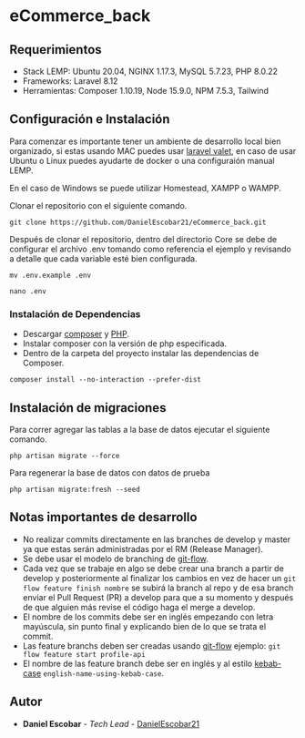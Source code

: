 # eCommerce_back

## Requerimientos

- Stack LEMP: Ubuntu 20.04, NGINX 1.17.3, MySQL 5.7.23, PHP 8.0.22
- Frameworks: Laravel 8.12
- Herramientas: Composer 1.10.19, Node 15.9.0, NPM 7.5.3, Tailwind

## Configuración e Instalación
Para comenzar es importante tener un ambiente de desarrollo local bien organizado, si estas usando MAC puedes usar [laravel valet](https://laravel.com/docs/8.x/valet), en caso de usar Ubuntu o Linux puedes ayudarte de docker o una configuraión manual LEMP.

En el caso de Windows se puede utilizar Homestead, XAMPP o WAMPP.

Clonar el repositorio con el siguiente comando.
```
git clone https://github.com/DanielEscobar21/eCommerce_back.git
```

Después de clonar el repositorio, dentro del directorio Core se debe de configurar el archivo .env tomando como referencia el ejemplo y revisando a detalle que cada variable esté bien configurada.

```
mv .env.example .env
```

```
nano .env
```

### Instalación de Dependencias

- Descargar [composer](https://getcomposer.org/) y [PHP](https://www.php.net/downloads).
- Instalar composer con la versión de php especificada.
- Dentro de la carpeta del proyecto instalar las dependencias de Composer.
```
composer install --no-interaction --prefer-dist
```

## Instalación de migraciones
Para correr agregar las tablas a la base de datos ejecutar el siguiente comando.
```
php artisan migrate --force
```

Para regenerar la base de datos con datos de prueba
```
php artisan migrate:fresh --seed
```

## Notas importantes de desarrollo

- No realizar commits directamente en las branches de develop y master ya que estas serán administradas por el RM (Release Manager).
- Se debe usar el modelo de branching de [git-flow](http://danielkummer.github.io/git-flow-cheatsheet/).
- Cada vez que se trabaje en algo se debe crear una branch a partir de develop y posteriormente al finalizar los cambios en vez de hacer un ```git flow feature finish nombre``` se subirá la branch al repo y de esa branch enviar el Pull Request (PR) a develop para que a su momento y después de que alguien más revise el código haga el merge a develop.
- El nombre de los commits debe ser en inglés empezando con letra mayúscula, sin punto final y explicando bien de lo que se trata el commit.
- Las feature branchs deben ser creadas usando [git-flow](http://danielkummer.github.io/git-flow-cheatsheet/) ejemplo: ```git flow feature start profile-api```
- El nombre de las feature branch debe ser en inglés y al estilo [kebab-case](http://wiki.c2.com/?KebabCase) ```english-name-using-kebab-case```.


## Autor
* **Daniel Escobar** - *Tech Lead* - [DanielEscobar21](https://github.com/DanielEscobar21)
